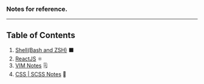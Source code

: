 ### Notes for reference.
---
## Table of Contents
1. [Shell(Bash and ZSH)](https://github.com/yankeexe/Notes/tree/master/Shell) :black_large_square:
2. [ReactJS](https://github.com/yankeexe/Notes/tree/master/react-notes) :atom_symbol:
3. [VIM Notes](https://github.com/yankeexe/Notes/tree/master/vim-notes) :spiral_notepad:
4. [CSS | SCSS Notes](https://github.com/yankeexe/Notes/tree/master/css) :nail_care:
